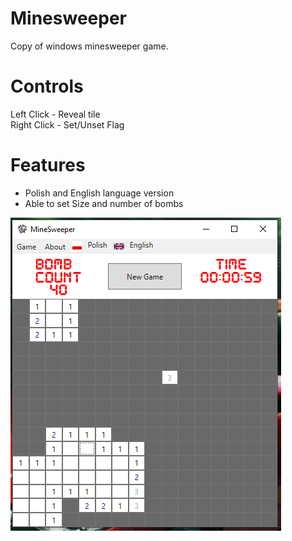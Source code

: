 # Minesweeper
Copy of windows minesweeper game.  

# Controls
Left Click -  Reveal tile  
Right Click - Set/Unset Flag

# Features
 - Polish and English language version
 - Able to set Size and number of bombs

![Game](Game.PNG)